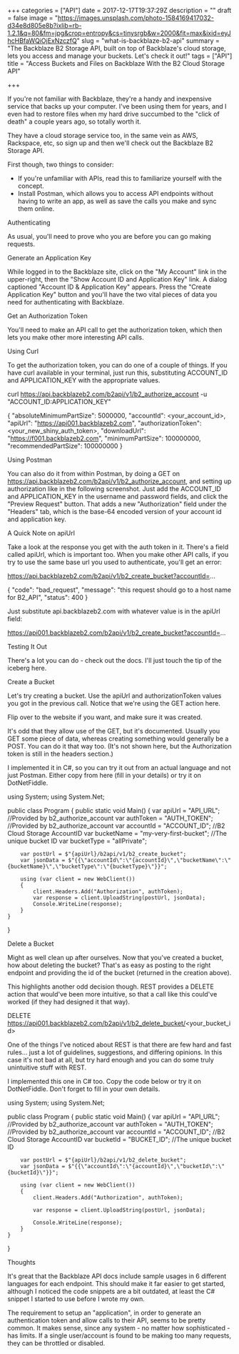 +++
categories = ["API"]
date = 2017-12-17T19:37:29Z
description = ""
draft = false
image = "https://images.unsplash.com/photo-1584169417032-d34e8d805e8b?ixlib=rb-1.2.1&q=80&fm=jpg&crop=entropy&cs=tinysrgb&w=2000&fit=max&ixid=eyJhcHBfaWQiOjExNzczfQ"
slug = "what-is-backblaze-b2-api"
summary = "The Backblaze B2 Storage API, built on top of Backblaze's cloud storage, lets you access and manage your buckets. Let's check it out!"
tags = ["API"]
title = "Access Buckets and Files on Backblaze With the B2 Cloud Storage API"

+++


If you're not familiar with Backblaze, they're a handy and inexpensive service that backs up your computer. I've been using them for years, and I even had to restore files when my hard drive succumbed to the "click of death" a couple years ago, so totally worth it.

They have a cloud storage service too, in the same vein as AWS, Rackspace, etc, so sign up and then we'll check out the Backblaze B2 Storage API.

First though, two things to consider:

 * If you're unfamiliar with APIs, read this to familiarize yourself with the concept.
 * Install Postman, which allows you to access API endpoints without having to write an app, as well as save the calls you make and sync them online.


Authenticating

As usual, you'll need to prove who you are before you can go making requests.


Generate an Application Key

While logged in to the Backblaze site, click on the "My Account" link in the upper-right, then the "Show Account ID and Application Key" link. A dialog captioned "Account ID & Application Key" appears. Press the "Create Application Key" button and you'll have the two vital pieces of data you need for authenticating with Backblaze.


Get an Authorization Token

You'll need to make an API call to get the authorization token, which then lets you make other more interesting API calls.

Using Curl

To get the authorization token, you can do one of a couple of things. If you have curl available in your terminal, just run this, substituting ACCOUNT_ID and APPLICATION_KEY with the appropriate values.

curl https://api.backblazeb2.com/b2api/v1/b2_authorize_account -u "ACCOUNT_ID:APPLICATION_KEY"

{
  "absoluteMinimumPartSize": 5000000,
  "accountId": <your_account_id>,
  "apiUrl": "https://api001.backblazeb2.com",
  "authorizationToken": <your_new_shiny_auth_token>,
  "downloadUrl": "https://f001.backblazeb2.com",
  "minimumPartSize": 100000000,
  "recommendedPartSize": 100000000
}



Using Postman

You can also do it from within Postman, by doing a GET on https://api.backblazeb2.com/b2api/v1/b2_authorize_account, and setting up authorization like in the following screenshot. Just add the ACCOUNT_ID and APPLICATION_KEY in the username and password fields, and click the "Preview Request" button. That adds a new "Authorization" field under the "Headers" tab, which is the base-64 encoded version of your account id and application key.


A Quick Note on apiUrl

Take a look at the response you get with the auth token in it. There's a field called apiUrl, which is important too. When you make other API calls, if you try to use the same base url you used to authenticate, you'll get an error:

https://api.backblazeb2.com/b2api/v1/b2_create_bucket?accountId=...

{
    "code": "bad_request",
    "message": "this request should go to a host name for B2_API",
    "status": 400
}



Just substitute api.backblazeb2.com with whatever value is in the apiUrl field:

https://api001.backblazeb2.com/b2api/v1/b2_create_bucket?accountId=...


Testing It Out

There's a lot you can do - check out the docs. I'll just touch the tip of the iceberg here.


Create a Bucket

Let's try creating a bucket. Use the apiUrl and authorizationToken values you got in the previous call. Notice that we're using the GET action here.

Flip over to the website if you want, and make sure it was created.

It's odd that they allow use of the GET, but it's documented. Usually you GET some piece of data, whereas creating something would generally be a POST. You can do it that way too. (It's not shown here, but the Authorization token is still in the headers section.)

I implemented it in C#, so you can try it out from an actual language and not just Postman. Either copy from here (fill in your details) or try it on DotNetFiddle.

using System;
using System.Net;
					
public class Program
{
	public static void Main()
	{
		var apiUrl = "API_URL";                  //Provided by b2_authorize_account 
		var authToken = "AUTH_TOKEN";            //Provided by b2_authorize_account
		var accountId = "ACCOUNT_ID";            //B2 Cloud Storage AccountID
		var bucketName = "my-very-first-bucket"; //The unique bucket ID
		var bucketType = "allPrivate";
		
		var postUrl = $"{apiUrl}/b2api/v1/b2_create_bucket";
		var jsonData = $"{{\"accountId\":\"{accountId}\",\"bucketName\":\"{bucketName}\",\"bucketType\":\"{bucketType}\"}}";
		
		using (var client = new WebClient())
		{
			client.Headers.Add("Authorization", authToken);
			var response = client.UploadString(postUrl, jsonData);
			Console.WriteLine(response);
		}
	}
}




Delete a Bucket

Might as well clean up after ourselves. Now that you've created a bucket, how about deleting the bucket? That's as easy as posting to the right endpoint and providing the id of the bucket (returned in the creation above).

This highlights another odd decision though. REST provides a DELETE action that would've been more intuitive, so that a call like this could've worked (if they had designed it that way).

DELETE https://api001.backblazeb2.com/b2api/v1/b2_delete_bucket/<your_bucket_id>

One of the things I've noticed about REST is that there are few hard and fast rules... just a lot of guidelines, suggestions, and differing opinions. In this case it's not bad at all, but try hard enough and you can do some truly unintuitive stuff with REST.

I implemented this one in C# too. Copy the code below or try it on DotNetFiddle. Don't forget to fill in your own details.

using System;
using System.Net;
					
public class Program
{
	public static void Main()
	{
		var apiUrl = "API_URL";        //Provided by b2_authorize_account 
		var authToken = "AUTH_TOKEN";  //Provided by b2_authorize_account
		var accountId = "ACCOUNT_ID";  //B2 Cloud Storage AccountID 
		var bucketId = "BUCKET_ID";    //The unique bucket ID		
		
		var postUrl = $"{apiUrl}/b2api/v1/b2_delete_bucket";
		var jsonData = $"{{\"accountId\":\"{accountId}\",\"bucketId\":\"{bucketId}\"}}";
		
		using (var client = new WebClient())
		{
			client.Headers.Add("Authorization", authToken);
			
			var response = client.UploadString(postUrl, jsonData);
			
			Console.WriteLine(response);
		}
	}
}




Thoughts

It's great that the Backblaze API docs include sample usages in 6 different languages for each endpoint. This should make it far easier to get started, although I noticed the code snippets are a bit outdated, at least the C# snippet I started to use before I wrote my own.

The requirement to setup an "application", in order to generate an authentication token and allow calls to their API, seems to be pretty common. It makes sense, since any system - no matter how sophisticated - has limits. If a single user/account is found to be making too many requests, they can be throttled or disabled.